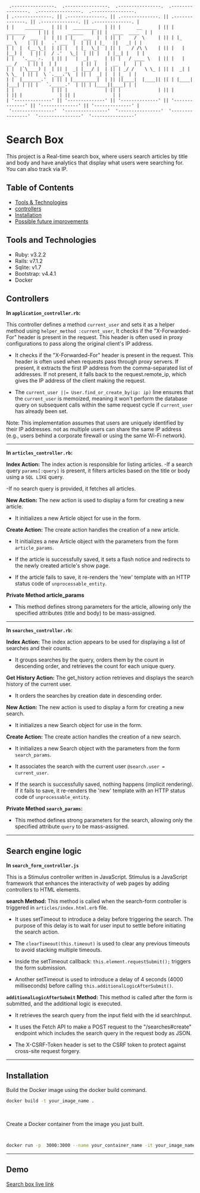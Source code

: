 ```
 .----------------.  .----------------.  .----------------.  .----------------.  .----------------.  .----------------. 
| .--------------. || .--------------. || .--------------. || .--------------. || .--------------. || .--------------. |
| |    _______   | || |  _________   | || |      __      | || |  _______     | || |     ______   | || |  ____  ____  | |
| |   /  ___  |  | || | |_   ___  |  | || |     /  \     | || | |_   __ \    | || |   .' ___  |  | || | |_   ||   _| | |
| |  |  (__ \_|  | || |   | |_  \_|  | || |    / /\ \    | || |   | |__) |   | || |  / .'   \_|  | || |   | |__| |   | |
| |   '.___`-.   | || |   |  _|  _   | || |   / ____ \   | || |   |  __ /    | || |  | |         | || |   |  __  |   | |
| |  |`\____) |  | || |  _| |___/ |  | || | _/ /    \ \_ | || |  _| |  \ \_  | || |  \ `.___.'\  | || |  _| |  | |_  | |
| |  |_______.'  | || | |_________|  | || ||____|  |____|| || | |____| |___| | || |   `._____.'  | || | |____||____| | |
| |              | || |              | || |              | || |              | || |              | || |              | |
| '--------------' || '--------------' || '--------------' || '--------------' || '--------------' || '--------------' |
 '----------------'  '----------------'  '----------------'  '----------------'  '----------------'  '----------------' 

```
# Search Box

This project is a Real-time search box, where users search articles by title and body and have analytics that display what users were searching for. You can also track via IP.

## Table of Contents

- [Tools & Technologies](#tools-and-technologies)
- [controllers](#controllers)
- [Installation](#installation)
- [Possible future improvements](#possible-future-improvements)

## Tools and Technologies

- Ruby: v3.2.2
- Rails: v7.1.2
- Sqlite: v1.7
- Bootstrap: v4.4.1
- Docker

## Controllers

**In `application_controller.rb`:**

This controller defines a method `current_user` and sets it as a helper method using `helper_method :current_user`, It checks if the "X-Forwarded-For" header is present in the request. This header is often used in proxy configurations to pass along the original client's IP address.

- It checks if the "X-Forwarded-For" header is present in the request. This header is often used when requests pass through proxy servers. If present, it extracts the first IP address from the comma-separated list of addresses. If not present, it falls back to the request.remote_ip, which gives the IP address of the client making the request.

- The `current_user ||= User.find_or_create_by(ip: ip)` line ensures that the `current_user` is memoized, meaning it won't perform the database query on subsequent calls within the same request cycle if `current_user` has already been set.

Note: This implementation assumes that users are uniquely identified by their IP addresses. not as multiple users can share the same IP address (e.g., users behind a corporate firewall or using the same Wi-Fi network).

<hr>

**In `articles_controller.rb`:**

**Index Action:** The index action is responsible for listing articles.
-If a search query `params[:query]` is present, it filters articles based on the title or body using a `SQL LIKE` query.

-If no search query is provided, it fetches all articles.

**New Action:** The new action is used to display a form for creating a new article.

- It initializes a new Article object for use in the form.

**Create Action:** The create action handles the creation of a new article.

- It initializes a new Article object with the parameters from the form `article_params`.

- If the article is successfully saved, it sets a flash notice and redirects to the newly created article's show page.

- If the article fails to save, it re-renders the 'new' template with an HTTP status code of `unprocessable_entity`.

**Private Method article_params**

- This method defines strong parameters for the article, allowing only the specified attributes (title and body) to be mass-assigned.
<hr>

**In `searches_controller.rb`:**

**Index Action:** The index action appears to be used for displaying a list of searches and their counts.

- It groups searches by the query, orders them by the count in descending order, and retrieves the count for each unique query.

**Get History Action:** The get_history action retrieves and displays the search history of the current user.

- It orders the searches by creation date in descending order.

**New Action:** The new action is used to display a form for creating a new search.

- It initializes a new Search object for use in the form.

**Create Action:** The create action handles the creation of a new search.

- It initializes a new Search object with the parameters from the form `search_params`.

- It associates the search with the current user `@search.user = current_user`.

- If the search is successfully saved, nothing happens (implicit rendering). If it fails to save, it re-renders the 'new' template with an HTTP status code of `unprocessable_entity`.

**Private Method `search_params`:**

- This method defines strong parameters for the search, allowing only the specified attribute `query` to be mass-assigned.
<hr>

## Search engine logic

**In `search_form_controller.js`**

This is a Stimulus controller written in JavaScript. Stimulus is a JavaScript framework that enhances the interactivity of web pages by adding controllers to HTML elements. 

**search Method:** This method is called when the search-form controller is triggered in `articles/index.html.erb` file.

- It uses setTimeout to introduce a delay before triggering the search. The purpose of this delay is to wait for user input to settle before initiating the search action.

- The `clearTimeout(this.timeout)` is used to clear any previous timeouts to avoid stacking multiple timeouts.

- Inside the setTimeout callback: `this.element.requestSubmit();` triggers the form submission.

- Another setTimeout is used to introduce a delay of 4 seconds (4000 milliseconds) before calling `this.additionalLogicAfterSubmit()`. 

**`additionalLogicAfterSubmit` Method:**  This method is called after the form is submitted, and the additional logic is executed.

- It retrieves the search query from the input field with the id searchInput.

- It uses the Fetch API to make a POST request to the "/searches#create" endpoint which includes the search query in the request body as JSON.

- The X-CSRF-Token header is set to the CSRF token to protect against cross-site request forgery.
<hr>

## Installation

Build the Docker image using the docker build command.
```bash
docker build -t your_image_name .
```
 <br>

Create a Docker container from the image you just built.
```bash


docker run -p  3000:3000 --name your_container_name -it your_image_name bash
```
<hr>

## Demo

[Search box live link ](https://search-box-husseinelgammal.koyeb.app/)

